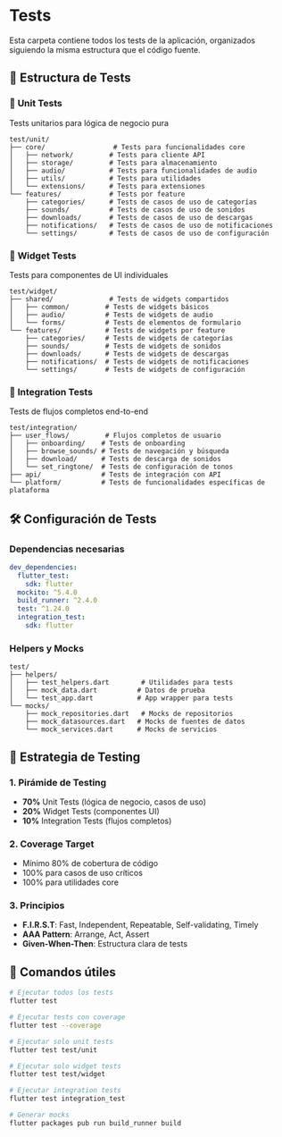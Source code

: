 # Tests

Esta carpeta contiene todos los tests de la aplicación, organizados siguiendo la misma estructura que el código fuente.

## 📁 Estructura de Tests

### 🔬 **Unit Tests**
Tests unitarios para lógica de negocio pura
```
test/unit/
├── core/                 # Tests para funcionalidades core
│   ├── network/         # Tests para cliente API
│   ├── storage/         # Tests para almacenamiento
│   ├── audio/           # Tests para funcionalidades de audio
│   ├── utils/           # Tests para utilidades
│   └── extensions/      # Tests para extensiones
└── features/            # Tests por feature
    ├── categories/      # Tests de casos de uso de categorías
    ├── sounds/          # Tests de casos de uso de sonidos
    ├── downloads/       # Tests de casos de uso de descargas
    ├── notifications/   # Tests de casos de uso de notificaciones
    └── settings/        # Tests de casos de uso de configuración
```

### 🧩 **Widget Tests**
Tests para componentes de UI individuales
```
test/widget/
├── shared/              # Tests de widgets compartidos
│   ├── common/         # Tests de widgets básicos
│   ├── audio/          # Tests de widgets de audio
│   └── forms/          # Tests de elementos de formulario
└── features/           # Tests de widgets por feature
    ├── categories/     # Tests de widgets de categorías
    ├── sounds/         # Tests de widgets de sonidos
    ├── downloads/      # Tests de widgets de descargas
    ├── notifications/  # Tests de widgets de notificaciones
    └── settings/       # Tests de widgets de configuración
```

### 🔗 **Integration Tests**
Tests de flujos completos end-to-end
```
test/integration/
├── user_flows/         # Flujos completos de usuario
│   ├── onboarding/    # Tests de onboarding
│   ├── browse_sounds/ # Tests de navegación y búsqueda
│   ├── download/      # Tests de descarga de sonidos
│   └── set_ringtone/  # Tests de configuración de tonos
├── api/               # Tests de integración con API
└── platform/          # Tests de funcionalidades específicas de plataforma
```

## 🛠️ Configuración de Tests

### Dependencias necesarias
```yaml
dev_dependencies:
  flutter_test:
    sdk: flutter
  mockito: ^5.4.0
  build_runner: ^2.4.0
  test: ^1.24.0
  integration_test:
    sdk: flutter
```

### Helpers y Mocks
```
test/
├── helpers/
│   ├── test_helpers.dart        # Utilidades para tests
│   ├── mock_data.dart          # Datos de prueba
│   └── test_app.dart           # App wrapper para tests
└── mocks/
    ├── mock_repositories.dart   # Mocks de repositorios
    ├── mock_datasources.dart   # Mocks de fuentes de datos
    └── mock_services.dart      # Mocks de servicios
```

## 🎯 Estrategia de Testing

### 1. **Pirámide de Testing**
- **70%** Unit Tests (lógica de negocio, casos de uso)
- **20%** Widget Tests (componentes UI)
- **10%** Integration Tests (flujos completos)

### 2. **Coverage Target**
- Mínimo 80% de cobertura de código
- 100% para casos de uso críticos
- 100% para utilidades core

### 3. **Principios**
- **F.I.R.S.T**: Fast, Independent, Repeatable, Self-validating, Timely
- **AAA Pattern**: Arrange, Act, Assert
- **Given-When-Then**: Estructura clara de tests

## 🚀 Comandos útiles

```bash
# Ejecutar todos los tests
flutter test

# Ejecutar tests con coverage
flutter test --coverage

# Ejecutar solo unit tests
flutter test test/unit

# Ejecutar solo widget tests
flutter test test/widget

# Ejecutar integration tests
flutter test integration_test

# Generar mocks
flutter packages pub run build_runner build
```